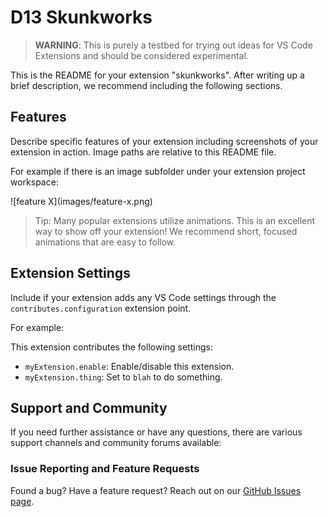 # D13 Skunkworks

> **WARNING**: This is purely a testbed for trying out ideas for VS Code Extensions and should be considered experimental.

This is the README for your extension "skunkworks". After writing up a brief description, we recommend including the following sections.

## Features

Describe specific features of your extension including screenshots of your extension in action. Image paths are relative to this README file.

For example if there is an image subfolder under your extension project workspace:

\!\[feature X\]\(images/feature-x.png\)

> Tip: Many popular extensions utilize animations. This is an excellent way to show off your extension! We recommend short, focused animations that are easy to follow.

## Extension Settings

Include if your extension adds any VS Code settings through the `contributes.configuration` extension point.

For example:

This extension contributes the following settings:

- `myExtension.enable`: Enable/disable this extension.
- `myExtension.thing`: Set to `blah` to do something.

## Support and Community

If you need further assistance or have any questions, there are various support channels and community forums available:

### Issue Reporting and Feature Requests

Found a bug? Have a feature request? Reach out on our [GitHub Issues page](https://github.com/d13/vscode-skunkworks/issues).
